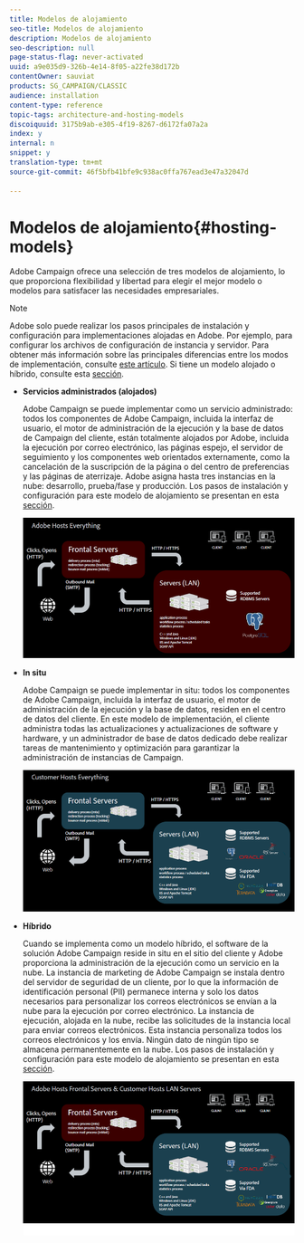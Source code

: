 ```yaml
---
title: Modelos de alojamiento
seo-title: Modelos de alojamiento
description: Modelos de alojamiento
seo-description: null
page-status-flag: never-activated
uuid: a9e035d9-326b-4e14-8f05-a22fe38d172b
contentOwner: sauviat
products: SG_CAMPAIGN/CLASSIC
audience: installation
content-type: reference
topic-tags: architecture-and-hosting-models
discoiquuid: 3175b9ab-e305-4f19-8267-d6172fa07a2a
index: y
internal: n
snippet: y
translation-type: tm+mt
source-git-commit: 46f5bfb41bfe9c938ac0ffa767ead3e47a32047d

---
```



# Modelos de alojamiento{#hosting-models}

Adobe Campaign ofrece una selección de tres modelos de alojamiento, lo que proporciona flexibilidad y libertad para elegir el mejor modelo o modelos para satisfacer las necesidades empresariales.

>[!NOTE]
>
>Adobe solo puede realizar los pasos principales de instalación y configuración para implementaciones alojadas en Adobe. Por ejemplo, para configurar los archivos de configuración de instancia y servidor. Para obtener más información sobre las principales diferencias entre los modos de implementación, consulte [este artículo](https://helpx.adobe.com/campaign/kb/acc-on-prem-vs-hosted.html). Si tiene un modelo alojado o híbrido, consulte esta [sección](../../installation/using/about-hybrid-and-hosted-models.md).

* **Servicios administrados (alojados)**

   Adobe Campaign se puede implementar como un servicio administrado: todos los componentes de Adobe Campaign, incluida la interfaz de usuario, el motor de administración de la ejecución y la base de datos de Campaign del cliente, están totalmente alojados por Adobe, incluida la ejecución por correo electrónico, las páginas espejo, el servidor de seguimiento y los componentes web orientados externamente, como la cancelación de la suscripción de la página o del centro de preferencias y las páginas de aterrizaje. Adobe asigna hasta tres instancias en la nube: desarrollo, prueba/fase y producción. Los pasos de instalación y configuración para este modelo de alojamiento se presentan en esta [sección](../../installation/using/hosted-model.md).

   ![](assets/deployment_hosted.png)

* **In situ**

   Adobe Campaign se puede implementar in situ: todos los componentes de Adobe Campaign, incluida la interfaz de usuario, el motor de administración de la ejecución y la base de datos, residen en el centro de datos del cliente. En este modelo de implementación, el cliente administra todas las actualizaciones y actualizaciones de software y hardware, y un administrador de base de datos dedicado debe realizar tareas de mantenimiento y optimización para garantizar la administración de instancias de Campaign.

   ![](assets/deployment_onpremise.png)

* **Híbrido**

   Cuando se implementa como un modelo híbrido, el software de la solución Adobe Campaign reside in situ en el sitio del cliente y Adobe proporciona la administración de la ejecución como un servicio en la nube. La instancia de marketing de Adobe Campaign se instala dentro del servidor de seguridad de un cliente, por lo que la información de identificación personal (PII) permanece interna y solo los datos necesarios para personalizar los correos electrónicos se envían a la nube para la ejecución por correo electrónico. La instancia de ejecución, alojada en la nube, recibe las solicitudes de la instancia local para enviar correos electrónicos. Esta instancia personaliza todos los correos electrónicos y los envía. Ningún dato de ningún tipo se almacena permanentemente en la nube. Los pasos de instalación y configuración para este modelo de alojamiento se presentan en esta [sección](../../installation/using/hybrid-model.md).

   ![](assets/deployment_hybrid.png)

